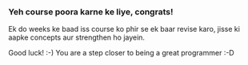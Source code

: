 ### Yeh course poora karne ke liye, congrats! 

Ek do weeks ke baad iss course ko phir se ek baar revise karo, jisse ki aapke concepts aur strengthen ho jayein.

Good luck! :-)
You are a step closer to being a great programmer :-D